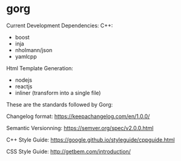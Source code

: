 # gorg


Current Development Dependencies:
C++:
 - boost
 - inja
 - nholmann/json
 - yamlcpp

Html Template Generation:
 - nodejs
 - reactjs
 - inliner (transform into a single file)





These are the standards followed by Gorg:

Changelog format:
https://keepachangelog.com/en/1.0.0/

Semantic Versionning:
https://semver.org/spec/v2.0.0.html

C++ Style Guide:
https://google.github.io/styleguide/cppguide.html

CSS Style Guide:
http://getbem.com/introduction/

